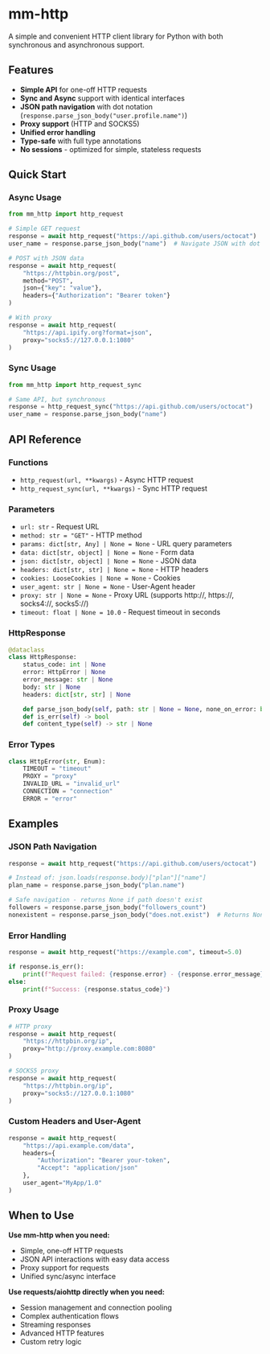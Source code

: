 # mm-http

A simple and convenient HTTP client library for Python with both synchronous and asynchronous support.

## Features

- **Simple API** for one-off HTTP requests
- **Sync and Async** support with identical interfaces
- **JSON path navigation** with dot notation (`response.parse_json_body("user.profile.name")`)
- **Proxy support** (HTTP and SOCKS5)
- **Unified error handling**
- **Type-safe** with full type annotations
- **No sessions** - optimized for simple, stateless requests

## Quick Start

### Async Usage

```python
from mm_http import http_request

# Simple GET request
response = await http_request("https://api.github.com/users/octocat")
user_name = response.parse_json_body("name")  # Navigate JSON with dot notation

# POST with JSON data
response = await http_request(
    "https://httpbin.org/post",
    method="POST",
    json={"key": "value"},
    headers={"Authorization": "Bearer token"}
)

# With proxy
response = await http_request(
    "https://api.ipify.org?format=json",
    proxy="socks5://127.0.0.1:1080"
)
```

### Sync Usage

```python
from mm_http import http_request_sync

# Same API, but synchronous
response = http_request_sync("https://api.github.com/users/octocat")
user_name = response.parse_json_body("name")
```

## API Reference

### Functions

- `http_request(url, **kwargs)` - Async HTTP request
- `http_request_sync(url, **kwargs)` - Sync HTTP request

### Parameters

- `url: str` - Request URL
- `method: str = "GET"` - HTTP method
- `params: dict[str, Any] | None = None` - URL query parameters
- `data: dict[str, object] | None = None` - Form data
- `json: dict[str, object] | None = None` - JSON data
- `headers: dict[str, str] | None = None` - HTTP headers
- `cookies: LooseCookies | None = None` - Cookies
- `user_agent: str | None = None` - User-Agent header
- `proxy: str | None = None` - Proxy URL (supports http://, https://, socks4://, socks5://)
- `timeout: float | None = 10.0` - Request timeout in seconds

### HttpResponse

```python
@dataclass
class HttpResponse:
    status_code: int | None
    error: HttpError | None
    error_message: str | None
    body: str | None
    headers: dict[str, str] | None

    def parse_json_body(self, path: str | None = None, none_on_error: bool = False) -> Any
    def is_err(self) -> bool
    def content_type(self) -> str | None
```

### Error Types

```python
class HttpError(str, Enum):
    TIMEOUT = "timeout"
    PROXY = "proxy"
    INVALID_URL = "invalid_url"
    CONNECTION = "connection"
    ERROR = "error"
```

## Examples

### JSON Path Navigation

```python
response = await http_request("https://api.github.com/users/octocat")

# Instead of: json.loads(response.body)["plan"]["name"]
plan_name = response.parse_json_body("plan.name")

# Safe navigation - returns None if path doesn't exist
followers = response.parse_json_body("followers_count")
nonexistent = response.parse_json_body("does.not.exist")  # Returns None
```

### Error Handling

```python
response = await http_request("https://example.com", timeout=5.0)

if response.is_err():
    print(f"Request failed: {response.error} - {response.error_message}")
else:
    print(f"Success: {response.status_code}")
```

### Proxy Usage

```python
# HTTP proxy
response = await http_request(
    "https://httpbin.org/ip",
    proxy="http://proxy.example.com:8080"
)

# SOCKS5 proxy
response = await http_request(
    "https://httpbin.org/ip",
    proxy="socks5://127.0.0.1:1080"
)
```

### Custom Headers and User-Agent

```python
response = await http_request(
    "https://api.example.com/data",
    headers={
        "Authorization": "Bearer your-token",
        "Accept": "application/json"
    },
    user_agent="MyApp/1.0"
)
```

## When to Use

**Use mm-http when you need:**
- Simple, one-off HTTP requests
- JSON API interactions with easy data access
- Proxy support for requests
- Unified sync/async interface

**Use requests/aiohttp directly when you need:**
- Session management and connection pooling
- Complex authentication flows
- Streaming responses
- Advanced HTTP features
- Custom retry logic
